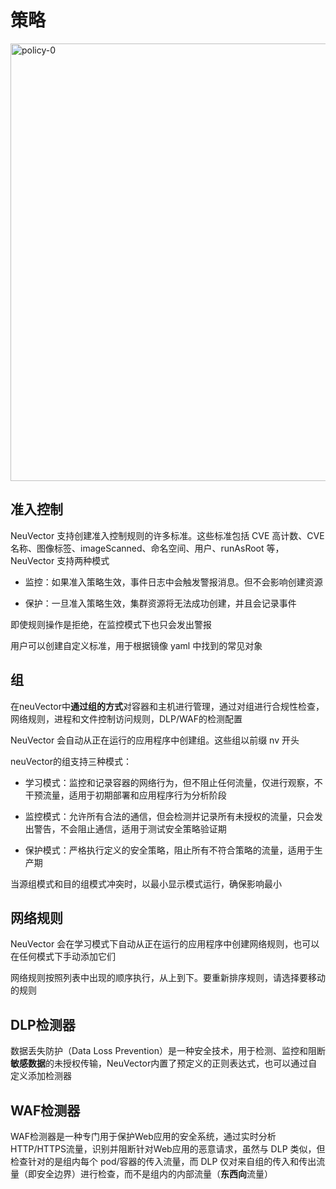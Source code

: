 # 策略

<img src="policy-0.png"  width="700" alt="policy-0" thumbnail="true"/>

## 准入控制

NeuVector 支持创建准入控制规则的许多标准。这些标准包括 CVE 高计数、CVE 名称、图像标签、imageScanned、命名空间、用户、runAsRoot 等，NeuVector 支持两种模式

- 监控：如果准入策略生效，事件日志中会触发警报消息。但不会影响创建资源

- 保护：一旦准入策略生效，集群资源将无法成功创建，并且会记录事件

<warning>即使规则操作是拒绝，在监控模式下也只会发出警报</warning>

用户可以创建自定义标准，用于根据镜像 yaml 中找到的常见对象



## 组

在neuVector中**通过组的方式**对容器和主机进行管理，通过对组进行合规性检查，网络规则，进程和文件控制访问规则，DLP/WAF的检测配置

<note>NeuVector 会自动从正在运行的应用程序中创建组。这些组以前缀 nv 开头</note>

neuVector的组支持三种模式：

- 学习模式：监控和记录容器的网络行为，但不阻止任何流量，仅进行观察，不干预流量，适用于初期部署和应用程序行为分析阶段

- 监控模式：允许所有合法的通信，但会检测并记录所有未授权的流量，只会发出警告，不会阻止通信，适用于测试安全策略验证期
- 保护模式：严格执行定义的安全策略，阻止所有不符合策略的流量，适用于生产期

当源组模式和目的组模式冲突时，以最小显示模式运行，确保影响最小



## 网络规则

NeuVector 会在学习模式下自动从正在运行的应用程序中创建网络规则，也可以在任何模式下手动添加它们

<warning>网络规则按照列表中出现的顺序执行，从上到下。要重新排序规则，请选择要移动的规则</warning>



## DLP检测器

数据丢失防护（Data Loss Prevention）是一种安全技术，用于检测、监控和阻断**敏感数据**的未授权传输，NeuVector内置了预定义的正则表达式，也可以通过自定义添加检测器



## WAF检测器

WAF检测器是一种专门用于保护Web应用的安全系统，通过实时分析HTTP/HTTPS流量，识别并阻断针对Web应用的恶意请求，虽然与 DLP 类似，但检查针对的是组内每个 pod/容器的传入流量，而 DLP 仅对来自组的传入和传出流量（即安全边界）进行检查，而不是组内的内部流量（**东西向**流量）
